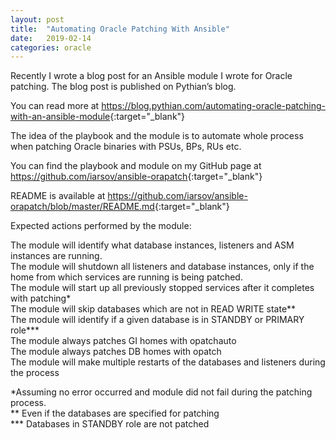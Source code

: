 ```yaml
---
layout: post
title:  "Automating Oracle Patching With Ansible"
date:   2019-02-14
categories: oracle
---
```


Recently I wrote a blog post for an Ansible module I wrote for Oracle patching. The blog post is published on Pythian’s blog.

You can read more at <https://blog.pythian.com/automating-oracle-patching-with-an-ansible-module>{:target="_blank"}

The idea of the playbook and the module is to automate whole process when patching Oracle binaries with PSUs, BPs, RUs etc.

You can find the playbook and module on my GitHub page at <https://github.com/iarsov/ansible-orapatch>{:target="_blank"}

README is available at <https://github.com/iarsov/ansible-orapatch/blob/master/README.md>{:target="_blank"}

Expected actions performed by the module:

The module will identify what database instances, listeners and ASM instances are running.<br/>
The module will shutdown all listeners and database instances, only if the home from which services are running is being patched.<br/>
The module will start up all previously stopped services after it completes with patching*<br/>
The module will skip databases which are not in READ WRITE state**<br/>
The module will identify if a given database is in STANDBY or PRIMARY role***<br/>
The module always patches GI homes with opatchauto<br/>
The module always patches DB homes with opatch<br/>
The module will make multiple restarts of the databases and listeners during the process<br/>

*Assuming no error occurred and module did not fail during the patching process.<br/>
** Even if the databases are specified for patching<br/>
*** Databases in STANDBY role are not patched
